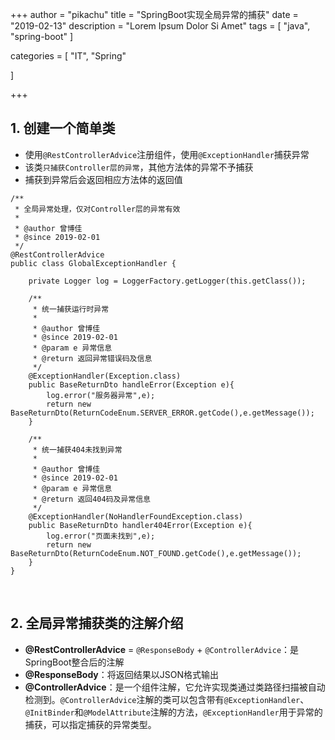 +++
author = "pikachu"
title = "SpringBoot实现全局异常的捕获"
date = "2019-02-13"
description = "Lorem Ipsum Dolor Si Amet"
tags = [
	"java",
	"spring-boot"
]

categories = [
    "IT", "Spring"

]

+++


## 1. 创建一个简单类
- 使用`@RestControllerAdvice`注册组件，使用`@ExceptionHandler`捕获异常
- 该类`只捕获Controller层的异常`，其他方法体的异常不予捕获
- 捕获到异常后会返回相应方法体的返回值

```
/**
 * 全局异常处理，仅对Controller层的异常有效
 *
 * @author 曾博佳
 * @since 2019-02-01
 */
@RestControllerAdvice
public class GlobalExceptionHandler {

    private Logger log = LoggerFactory.getLogger(this.getClass());

    /**
     * 统一捕获运行时异常
     *
     * @author 曾博佳
     * @since 2019-02-01
     * @param e 异常信息
     * @return 返回异常错误码及信息
     */
    @ExceptionHandler(Exception.class)
    public BaseReturnDto handleError(Exception e){
        log.error("服务器异常",e);
        return new BaseReturnDto(ReturnCodeEnum.SERVER_ERROR.getCode(),e.getMessage());
    }

    /**
     * 统一捕获404未找到异常
     *
     * @author 曾博佳
     * @since 2019-02-01
     * @param e 异常信息
     * @return 返回404码及异常信息
     */
    @ExceptionHandler(NoHandlerFoundException.class)
    public BaseReturnDto handler404Error(Exception e){
        log.error("页面未找到",e);
        return new BaseReturnDto(ReturnCodeEnum.NOT_FOUND.getCode(),e.getMessage());
    }
}

```

&nbsp;

## 2. 全局异常捕获类的注解介绍
- **@RestControllerAdvice** = `@ResponseBody` + `@ControllerAdvice`：是SpringBoot整合后的注解
- **@ResponseBody**：将返回结果以JSON格式输出
- **@ControllerAdvice**：是一个组件注解，它允许实现类通过类路径扫描被自动检测到。`@ControllerAdvice`注解的类可以包含带有`@ExceptionHandler`、`@InitBinder`和`@ModelAttribute`注解的方法，`@ExceptionHandler`用于异常的捕获，可以指定捕获的异常类型。

&nbsp;